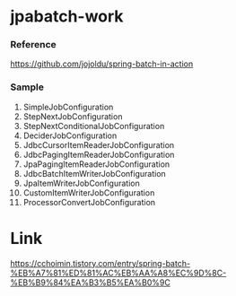 # jpabatch-work

### Reference 
https://github.com/jojoldu/spring-batch-in-action

### Sample
1. SimpleJobConfiguration
2. StepNextJobConfiguration
3. StepNextConditionalJobConfiguration
4. DeciderJobConfiguration
5. JdbcCursorItemReaderJobConfiguration
6. JdbcPagingItemReaderJobConfiguration
7. JpaPagingItemReaderJobConfiguration
8. JdbcBatchItemWriterJobConfiguration
9. JpaItemWriterJobConfiguration
10. CustomItemWriterJobConfiguration
11. ProcessorConvertJobConfiguration


# Link
https://cchoimin.tistory.com/entry/spring-batch-%EB%A7%81%ED%81%AC%EB%AA%A8%EC%9D%8C-%EB%B9%84%EA%B3%B5%EA%B0%9C